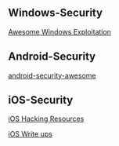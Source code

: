 ## Windows-Security

[Awesome Windows Exploitation](https://github.com/enddo/awesome-windows-exploitation)



## Android-Security

[android-security-awesome](https://github.com/enddo/android-security-awesome)


## iOS-Security

[iOS Hacking Resources](https://github.com/Siguza/ios-resources)

[iOS Write ups](https://github.com/writeups/iOS/)
